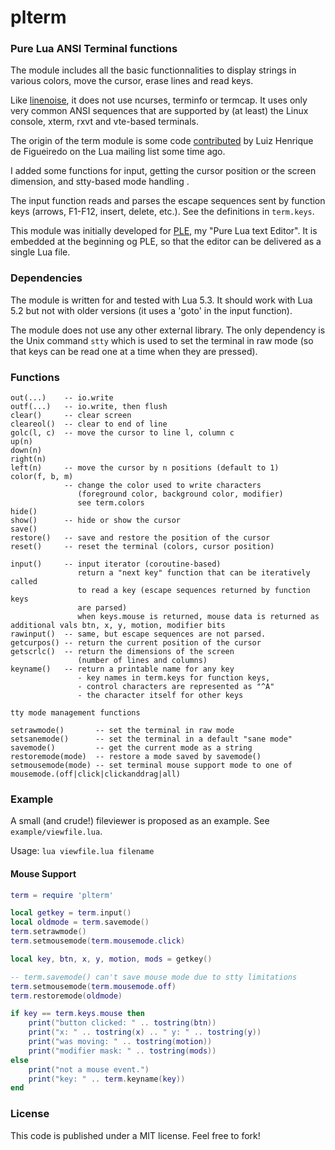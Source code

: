 # plterm

### Pure Lua ANSI Terminal functions

The module includes all the basic functionnalities to display strings in various colors, move the cursor, erase lines and read keys.

Like [linenoise](https://github.com/antirez/linenoise), it does not use ncurses, terminfo or termcap. It uses only very common ANSI sequences that are supported by (at least) the Linux console, xterm, rxvt and vte-based terminals.

The origin of the term module is some code [contributed](http://lua-users.org/lists/lua-l/2009-12/msg00937.html) by Luiz Henrique de Figueiredo on the Lua mailing list some time ago.

I added some functions for input, getting the cursor position or the screen dimension, and stty-based mode handling .

The input function reads and parses the escape sequences sent by function keys (arrows, F1-F12, insert, delete, etc.). See the definitions in `term.keys`.

This module was initially developed for  [PLE](https://github.com/philanc/ple), my "Pure Lua text Editor". It is embedded at the beginning og PLE, so that the editor can be delivered as a single Lua file.  

### Dependencies

The module is written for and tested with Lua 5.3. It should work with Lua 5.2 but not with older versions (it uses a 'goto' in the input function).

The module does not use any other external library.  The only dependency is the Unix command `stty` which is used to set the terminal in raw mode (so that keys can be read one at a time when they are pressed).

### Functions

```
out(...)    -- io.write
outf(...)   -- io.write, then flush
clear()     -- clear screen
cleareol()  -- clear to end of line
golc(l, c)  -- move the cursor to line l, column c
up(n)
down(n)
right(n)
left(n)     -- move the cursor by n positions (default to 1)
color(f, b, m)
            -- change the color used to write characters
			   (foreground color, background color, modifier)
			   see term.colors
hide()
show()      -- hide or show the cursor
save()
restore()   -- save and restore the position of the cursor
reset()     -- reset the terminal (colors, cursor position)

input()     -- input iterator (coroutine-based)
		       return a "next key" function that can be iteratively called 
			   to read a key (escape sequences returned by function keys 
			   are parsed)
			   when keys.mouse is returned, mouse data is returned as additional vals btn, x, y, motion, modifier bits
rawinput()  -- same, but escape sequences are not parsed.
getcurpos() -- return the current position of the cursor
getscrlc()  -- return the dimensions of the screen 
               (number of lines and columns)
keyname()   -- return a printable name for any key
               - key names in term.keys for function keys,
			   - control characters are represented as "^A"
			   - the character itself for other keys

tty mode management functions

setrawmode()       -- set the terminal in raw mode
setsanemode()      -- set the terminal in a default "sane mode"
savemode()         -- get the current mode as a string
restoremode(mode)  -- restore a mode saved by savemode()
setmousemode(mode) -- set terminal mouse support mode to one of mousemode.(off|click|clickanddrag|all)

```

### Example

A small (and crude!) fileviewer is proposed as an example. See `example/viewfile.lua`.

Usage: 	`lua viewfile.lua filename`

#### Mouse Support

```lua
term = require 'plterm'

local getkey = term.input()
local oldmode = term.savemode()
term.setrawmode()
term.setmousemode(term.mousemode.click)

local key, btn, x, y, motion, mods = getkey()

-- term.savemode() can't save mouse mode due to stty limitations
term.setmousemode(term.mousemode.off)
term.restoremode(oldmode)

if key == term.keys.mouse then
	print("button clicked: " .. tostring(btn))
	print("x: " .. tostring(x) .. " y: " .. tostring(y))
	print("was moving: " .. tostring(motion))
	print("modifier mask: " .. tostring(mods))
else
	print("not a mouse event.")
	print("key: " .. term.keyname(key))
end
```

### License

This code is published under a MIT license. Feel free to fork!

